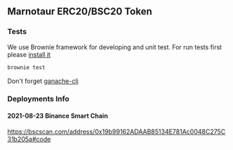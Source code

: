 ## Marnotaur ERC20/BSC20 Token
### Tests
We use Brownie framework for developing and unit test. For run tests
first please [install it](https://eth-brownie.readthedocs.io/en/stable/install.html)

```bash
brownie test
```

Don't forget [ganache-cli](https://www.npmjs.com/package/ganache-cli)

### Deployments Info

#### 2021-08-23 Binance Smart Chain
https://bscscan.com/address/0x19b99162ADAAB85134E781Ac0048C275C31b205a#code



